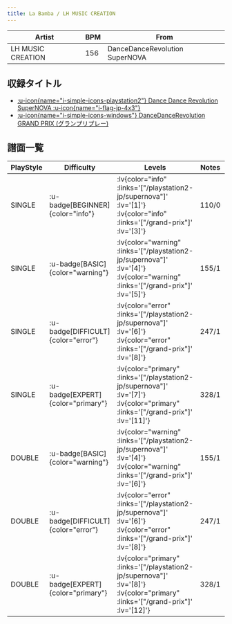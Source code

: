 ```yaml
---
title: La Bamba / LH MUSIC CREATION
---
```


|Artist|BPM|From|
|------|---|----|
|LH MUSIC CREATION|156|DanceDanceRevolution SuperNOVA|

## 収録タイトル

- [ :u-icon{name="i-simple-icons-playstation2"} Dance Dance Revolution SuperNOVA :u-icon{name="i-flag-jp-4x3"} ](/playstation2-jp/supernova)
- [ :u-icon{name="i-simple-icons-windows"} DanceDanceRevolution GRAND PRIX (グランプリプレー)](/grand-prix)

## 譜面一覧

|PlayStyle|Difficulty|Levels|Notes|Movie|
|---------|----------|------|-----|-----|
|SINGLE| :u-badge[BEGINNER]{color="info"} | :lv{color="info" :links='["/playstation2-jp/supernova"]' :lv='[1]'}  :lv{color="info" :links='["/grand-prix"]' :lv='[3]'} |110/0||
|SINGLE| :u-badge[BASIC]{color="warning"} | :lv{color="warning" :links='["/playstation2-jp/supernova"]' :lv='[4]'}  :lv{color="warning" :links='["/grand-prix"]' :lv='[5]'} |155/1||
|SINGLE| :u-badge[DIFFICULT]{color="error"} | :lv{color="error" :links='["/playstation2-jp/supernova"]' :lv='[6]'}  :lv{color="error" :links='["/grand-prix"]' :lv='[8]'} |247/1||
|SINGLE| :u-badge[EXPERT]{color="primary"} | :lv{color="primary" :links='["/playstation2-jp/supernova"]' :lv='[7]'}  :lv{color="primary" :links='["/grand-prix"]' :lv='[11]'} |328/1||
|DOUBLE| :u-badge[BASIC]{color="warning"} | :lv{color="warning" :links='["/playstation2-jp/supernova"]' :lv='[4]'}  :lv{color="warning" :links='["/grand-prix"]' :lv='[6]'} |155/1||
|DOUBLE| :u-badge[DIFFICULT]{color="error"} | :lv{color="error" :links='["/playstation2-jp/supernova"]' :lv='[6]'}  :lv{color="error" :links='["/grand-prix"]' :lv='[8]'} |247/1||
|DOUBLE| :u-badge[EXPERT]{color="primary"} | :lv{color="primary" :links='["/playstation2-jp/supernova"]' :lv='[8]'}  :lv{color="primary" :links='["/grand-prix"]' :lv='[12]'} |328/1||
